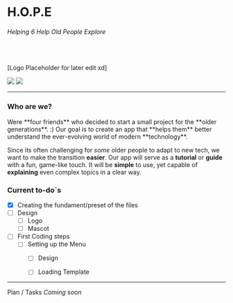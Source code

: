 
# H.O.P.E
<h6>Helping 6 Help Old People Explore </h6><br><br>
[Logo Placeholder for later edit xd]

![](https://img.shields.io/github/stars/gamefox06)  ![](https://img.shields.io/github/issues/gamefox06/hope)

---

<h3>Who are we? </h3>
Were **four friends** who decided to start a small project for the **older generations**. :)
Our goal is to create an app that **helps them** better understand the ever-evolving world of modern **technology**.

Since its often challenging for *some* older people to adapt to new tech, we want to make the transition **easier**.
Our app will serve as a **tutorial** or **guide** with a fun, game-like touch. It will be **simple** to use, yet capable of **explaining** even complex topics in a clear way.



<h3>Current to-do`s </h3>

- [x] Creating the fundament/preset of the files
- [ ] Design
	- [ ] Logo
    - [ ] Mascot
- [ ] First Coding steps
	- [ ] Setting up the Menu
		- [ ] Design
		- [ ] Loading Template


---
Plan / Tasks
*Coming soon*
